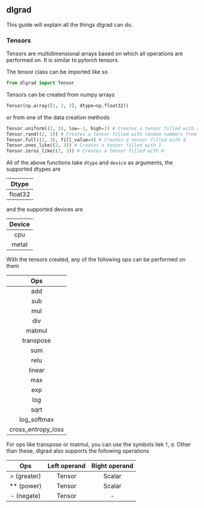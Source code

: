 ## dlgrad

This guide will explain all the things dlgrad can do.

### Tensors

Tensors are multidimensional arrays based on which all operations are performed on. It is similar to pytorch tensors.

The tensor class can be imported like so

```python
from dlgrad import Tensor
```

Tensors can be created from numpy arrays

```python
Tensor(np.array([1, 2, 3], dtype=np.float32))
```

or from one of the data creation methods

```python
Tensor.uniform((2, 3), low=-1, high=1) # Creates a tensor filled with random numbers from a uniform distribution on the interval [low, high)
Tensor.rand((2, 3)) # Creates a tensor filled with random numbers from a uniform distribution on the interval [0, 1)
Tensor.full((2, 3), fill_value=4) # Creates a tensor filled with 4
Tensor.ones_like((2, 3)) # Creates a tensor filled with 1
Tensor.zeros_like((2, 3)) # Creates a tensor filled with 0
```

All of the above functions take ```dtype``` and ```device``` as arguments, the supported dtypes are

| Dtype |
| :---: |
| float32 |

and the supported devices are

| Device |
| :---: |
| cpu |
| metal |

With the tensors created, any of the following ops can be performed on them

| Ops |
| :---: |
| add |
| sub |
| mul |
| div |
| matmul |
| transpose |
| sum |
| relu |
| linear |
| max |
| exp |
| log |
| sqrt |
| log_softmax |
| cross_entropy_loss |

For ops like transpose or matmul, you can use the symbols liek ```T```, ```@```. Other than these, dlgrad also supports the following operations


| Ops | Left operand | Right operand |
| :---: | :---: | :---: |
| > (greater) | Tensor | Scalar |
| ** (power) | Tensor | Scalar |
| - (negate) | Tensor | - |